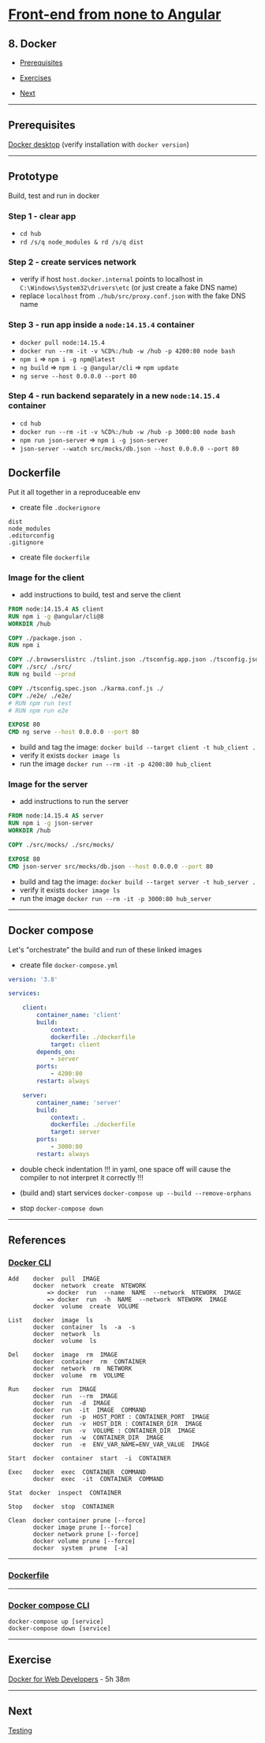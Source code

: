 # [Front-end from none to Angular](../README.md)

## 8. Docker

- [Prerequisites](#prerequisites)

- [Exercises](#exercises)

- [Next](#next)

---

## Prerequisites

[Docker desktop](https://www.docker.com/products/docker-desktop) (verify installation with `docker version`)

---

## Prototype

Build, test and run in docker

### Step 1 - clear app

- `cd hub`
- `rd /s/q node_modules & rd /s/q dist`

### Step 2 - create services network

- verify if host `host.docker.internal` points to localhost in `C:\Windows\System32\drivers\etc` (or just create a fake DNS name)
- replace `localhost` from `./hub/src/proxy.conf.json` with the fake DNS name

### Step 3 - run app inside a `node:14.15.4` container

- `docker pull node:14.15.4`
- `docker run --rm -it -v %CD%:/hub -w /hub -p 4200:80 node bash`
- `npm i` => `npm i -g npm@latest`
- `ng build` => `npm i -g @angular/cli` => `npm update`
- `ng serve --host 0.0.0.0 --port 80`

### Step 4 - run backend separately in a new `node:14.15.4` container

- `cd hub`
- `docker run --rm -it -v %CD%:/hub -w /hub -p 3000:80 node bash`
- `npm run json-server` => `npm i -g json-server`
- `json-server --watch src/mocks/db.json --host 0.0.0.0 --port 80`

## Dockerfile

Put it all together in a reproduceable env

- create file `.dockerignore`

```dockerignore
dist
node_modules
.editorconfig
.gitignore
```

- create file `dockerfile`

### Image for the client

- add instructions to build, test and serve the client

```dockerfile
FROM node:14.15.4 AS client
RUN npm i -g @angular/cli@8
WORKDIR /hub

COPY ./package.json .
RUN npm i

COPY ./.browserslistrc ./tslint.json ./tsconfig.app.json ./tsconfig.json ./angular.json ./
COPY ./src/ ./src/
RUN ng build --prod

COPY ./tsconfig.spec.json ./karma.conf.js ./
COPY ./e2e/ ./e2e/
# RUN npm run test
# RUN npm run e2e

EXPOSE 80
CMD ng serve --host 0.0.0.0 --port 80
```

- build and tag the image: `docker build --target client -t hub_client .`
- verify it exists `docker image ls`
- run the image `docker run --rm -it -p 4200:80 hub_client`

### Image for the server

- add instructions to run the server

```dockerfile
FROM node:14.15.4 AS server
RUN npm i -g json-server
WORKDIR /hub

COPY ./src/mocks/ ./src/mocks/

EXPOSE 80
CMD json-server src/mocks/db.json --host 0.0.0.0 --port 80
```

- build and tag the image: `docker build --target server -t hub_server .`
- verify it exists `docker image ls`
- run the image `docker run --rm -it -p 3000:80 hub_server`

---

## Docker compose

Let's "orchestrate" the build and run of these linked images

- create file `docker-compose.yml`

```yml
version: '3.8'

services:

    client:
        container_name: 'client'
        build:
            context: .
            dockerfile: ./dockerfile
            target: client
        depends_on:
            - server
        ports:
            - 4200:80
        restart: always

    server:
        container_name: 'server'
        build:
            context: .
            dockerfile: ./dockerfile
            target: server
        ports:
            - 3000:80
        restart: always
```

- double check indentation !!! in yaml, one space off will cause the compiler to not interpret it correctly !!!

- (build and) start services `docker-compose up --build --remove-orphans`

- stop `docker-compose down`

---

## References

### [Docker CLI](https://docs.docker.com/engine/reference/commandline/cli/)

```none
Add    docker  pull  IMAGE  
       docker  network  create  NTEWORK  
           => docker  run  --name  NAME  --network  NTEWORK  IMAGE  
           => docker  run  -h  NAME  --network  NTEWORK  IMAGE  
       docker  volume  create  VOLUME  

List   docker  image  ls
       docker  container  ls  -a  -s  
       docker  network  ls  
       docker  volume  ls  

Del    docker  image  rm  IMAGE  
       docker  container  rm  CONTAINER  
       docker  network  rm  NETWORK  
       docker  volume  rm  VOLUME  

Run    docker  run  IMAGE  
       docker  run  --rm  IMAGE  
       docker  run  -d  IMAGE  
       docker  run  -it  IMAGE  COMMAND  
       docker  run  -p  HOST_PORT : CONTAINER_PORT  IMAGE  
       docker  run  -v  HOST_DIR : CONTAINER_DIR  IMAGE  
       docker  run  -v  VOLUME : CONTAINER_DIR  IMAGE  
       docker  run  -w  CONTAINER_DIR  IMAGE  
       docker  run  -e  ENV_VAR_NAME=ENV_VAR_VALUE  IMAGE  

Start  docker  container  start  -i  CONTAINER  

Exec   docker  exec  CONTAINER  COMMAND  
       docker  exec  -it  CONTAINER  COMMAND  

Stat  docker  inspect  CONTAINER  

Stop   docker  stop  CONTAINER  

Clean  docker container prune [--force]
       docker image prune [--force]
       docker network prune [--force]
       docker volume prune [--force]
       docker  system  prune  [-a]
```

---

### [Dockerfile](https://docs.docker.com/engine/reference/builder/)

---

### [Docker compose CLI](https://docs.docker.com/compose/reference/overview/)

```none
docker-compose up [service]
docker-compose down [service]
```

---

## Exercise

[Docker for Web Developers](https://app.pluralsight.com/library/courses/docker-web-development) - 5h 38m

---

## Next

[Testing](9-testing.md)
